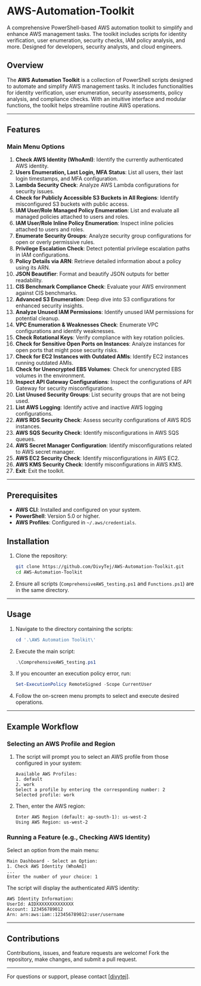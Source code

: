 # AWS-Automation-Toolkit

A comprehensive PowerShell-based AWS automation toolkit to simplify and enhance AWS management tasks. The toolkit includes scripts for identity verification, user enumeration, security checks, IAM policy analysis, and more. Designed for developers, security analysts, and cloud engineers.

## Overview

The **AWS Automation Toolkit** is a collection of PowerShell scripts designed to automate and simplify AWS management tasks. It includes functionalities for identity verification, user enumeration, security assessments, policy analysis, and compliance checks. With an intuitive interface and modular functions, the toolkit helps streamline routine AWS operations.

---

## Features

### Main Menu Options

1. **Check AWS Identity (WhoAmI)**: Identify the currently authenticated AWS identity.
2. **Users Enumeration, Last Login, MFA Status**: List all users, their last login timestamps, and MFA configuration.
3. **Lambda Security Check**: Analyze AWS Lambda configurations for security issues.
4. **Check for Publicly Accessible S3 Buckets in All Regions**: Identify misconfigured S3 buckets with public access.
5. **IAM User/Role Managed Policy Enumeration**: List and evaluate all managed policies attached to users and roles.
6. **IAM User/Role Inline Policy Enumeration**: Inspect inline policies attached to users and roles.
7. **Enumerate Security Groups**: Analyze security group configurations for open or overly permissive rules.
8. **Privilege Escalation Check**: Detect potential privilege escalation paths in IAM configurations.
9. **Policy Details via ARN**: Retrieve detailed information about a policy using its ARN.
10. **JSON Beautifier**: Format and beautify JSON outputs for better readability.
11. **CIS Benchmark Compliance Check**: Evaluate your AWS environment against CIS benchmarks.
12. **Advanced S3 Enumeration**: Deep dive into S3 configurations for enhanced security insights.
13. **Analyze Unused IAM Permissions**: Identify unused IAM permissions for potential cleanup.
14. **VPC Enumeration & Weaknesses Check**: Enumerate VPC configurations and identify weaknesses.
15. **Check Rotational Keys**: Verify compliance with key rotation policies.
16. **Check for Sensitive Open Ports on Instances**: Analyze instances for open ports that might pose security risks.
17. **Check for EC2 Instances with Outdated AMIs**: Identify EC2 instances running outdated AMIs.
18. **Check for Unencrypted EBS Volumes**: Check for unencrypted EBS volumes in the environment.
19. **Inspect API Gateway Configurations**: Inspect the configurations of API Gateway for security misconfigurations.
20. **List Unused Security Groups**: List security groups that are not being used.
21. **List AWS Logging**: Identify active and inactive AWS logging configurations.
22. **AWS RDS Security Check**: Assess security configurations of AWS RDS instances.
23. **AWS SQS Security Check**: Identify misconfigurations in AWS SQS queues.
24. **AWS Secret Manager Configuration**: Identify misconfigurations related to AWS secret manager.
25. **AWS EC2 Security Check**: Identify misconfigurations in AWS EC2.
26. **AWS KMS Security Check**: Identify misconfigurations in AWS KMS.
27. **Exit**: Exit the toolkit.


---

## Prerequisites

- **AWS CLI**: Installed and configured on your system.
- **PowerShell**: Version 5.0 or higher.
- **AWS Profiles**: Configured in `~/.aws/credentials`.

## Installation

1. Clone the repository:
   ```bash
   git clone https://github.com/DivyTej/AWS-Automation-Toolkit.git
   cd AWS-Automation-Toolkit
   ```

2. Ensure all scripts (`ComprehensiveAWS_testing.ps1` and `Functions.ps1`) are in the same directory.

---

## Usage

1. Navigate to the directory containing the scripts:
   ```powershell
   cd '.\AWS Automation Toolkit\'
   ```

2. Execute the main script:
   ```powershell
   .\ComprehensiveAWS_testing.ps1
   ```

3. If you encounter an execution policy error, run:
   ```powershell
   Set-ExecutionPolicy RemoteSigned -Scope CurrentUser
   ```

4. Follow the on-screen menu prompts to select and execute desired operations.

---

## Example Workflow

### Selecting an AWS Profile and Region
1. The script will prompt you to select an AWS profile from those configured in your system:
   ```
   Available AWS Profiles:
   1. default
   2. work
   Select a profile by entering the corresponding number: 2
   Selected profile: work
   ```
2. Then, enter the AWS region:
   ```
   Enter AWS Region (default: ap-south-1): us-west-2
   Using AWS Region: us-west-2
   ```

### Running a Feature (e.g., Checking AWS Identity)
Select an option from the main menu:
```
Main Dashboard - Select an Option:
1. Check AWS Identity (WhoAmI)
...
Enter the number of your choice: 1
```
The script will display the authenticated AWS identity:
```
AWS Identity Information:
UserId: AIDXXXXXXXXXXXXXX
Account: 123456789012
Arn: arn:aws:iam::123456789012:user/username
```

---

## Contributions

Contributions, issues, and feature requests are welcome! Fork the repository, make changes, and submit a pull request.

---

For questions or support, please contact [[divytej](https://in.linkedin.com/in/divytej)].
